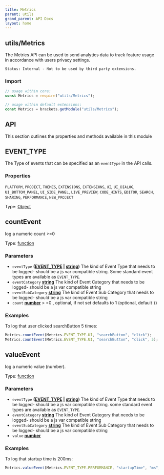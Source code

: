 ```yaml
---
title: Metrics
parent: utils
grand_parent: API Docs
layout: home
---
```

<!-- Generated by documentation.js. Update this documentation by updating the source code. -->

## utils/Metrics

The Metrics API can be used to send analytics data to track feature usage in accordance with users privacy settings.

`Status: Internal - Not to be used by third party extensions.`

### Import

```js
// usage within core:
const Metrics = require("utils/Metrics");

// usage within default extensions:
const Metrics = brackets.getModule("utils/Metrics");
```

## API

This section outlines the properties and methods available in this module

## EVENT_TYPE

The Type of events that can be specified as an `eventType` in the API calls.

### Properties

`PLATFORM`, `PROJECT`, `THEMES`, `EXTENSIONS`, `EXTENSIONS`, `UI`, `UI_DIALOG`, `UI_BOTTOM_PANEL`,
`UI_SIDE_PANEL`, `LIVE_PREVIEW`, `CODE_HINTS`, `EDITOR`, `SEARCH`, `SHARING`, `PERFORMANCE`, `NEW_PROJECT`

Type: [Object][1]

## countEvent

log a numeric count >=0

Type: [function][2]

### Parameters

*   `eventType` **([EVENT_TYPE][3] | [string][4])** The kind of Event Type that needs to be logged- should be a js var compatible string.
    Some standard event types are available as `EVENT_TYPE`.
*   `eventCategory` **[string][4]** The kind of Event Category that
    needs to be logged- should be a js var compatible string
*   `eventSubCategory` **[string][4]** The kind of Event Sub Category that
    needs to be logged- should be a js var compatible string
*   `count` **[number][5]** > \=0 , optional, if not set defaults to 1 (optional, default `1`)

### Examples

To log that user clicked searchButton 5 times:

```javascript
Metrics.countEvent(Metrics.EVENT_TYPE.UI, "searchButton", "click");
Metrics.countEvent(Metrics.EVENT_TYPE.UI, "searchButton", "click", 5);
```

## valueEvent

log a numeric value (number).

Type: [function][2]

### Parameters

*   `eventType` **([EVENT_TYPE][3] | [string][4])** The kind of Event Type that needs to be logged- should be a js var compatible string.
    some standard event types are available as `EVENT_TYPE`.
*   `eventCategory` **[string][4]** The kind of Event Category that
    needs to be logged- should be a js var compatible string
*   `eventSubCategory` **[string][4]** The kind of Event Sub Category that
    needs to be logged- should be a js var compatible string
*   `value` **[number][5]** 

### Examples

To log that startup time is 200ms:

```javascript
Metrics.valueEvent(Metrics.EVENT_TYPE.PERFORMANCE, "startupTime", "ms", 200);
```

[1]: https://developer.mozilla.org/docs/Web/JavaScript/Reference/Global_Objects/Object

[2]: https://developer.mozilla.org/docs/Web/JavaScript/Reference/Statements/function

[3]: #event_type

[4]: https://developer.mozilla.org/docs/Web/JavaScript/Reference/Global_Objects/String

[5]: https://developer.mozilla.org/docs/Web/JavaScript/Reference/Global_Objects/Number
